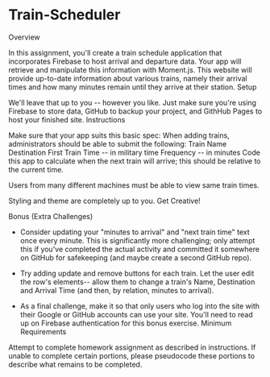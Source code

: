 # Train-Scheduler

Overview

In this assignment, you'll create a train schedule application that incorporates Firebase to host arrival and departure data. Your app will retrieve and manipulate this information with Moment.js. This website will provide up-to-date information about various trains, namely their arrival times and how many minutes remain until they arrive at their station.
Setup

We'll leave that up to you -- however you like. Just make sure you're using Firebase to store data, GitHub to backup your project, and GithHub Pages to host your finished site.
Instructions

Make sure that your app suits this basic spec:
When adding trains, administrators should be able to submit the following:
	Train Name
	Destination
	First Train Time -- in military time
	Frequency -- in minutes
Code this app to calculate when the next train will arrive; this should be relative to the current time.

Users from many different machines must be able to view same train times.

Styling and theme are completely up to you. Get Creative!

Bonus (Extra Challenges)

- Consider updating your "minutes to arrival" and "next train time" text once every minute. This is significantly more challenging; only attempt this if you've completed the actual activity and committed it somewhere on GitHub for safekeeping (and maybe create a second GitHub repo).

- Try adding update and remove buttons for each train. Let the user edit the row's elements-- allow them to change a train's Name, Destination and Arrival Time (and then, by relation, minutes to arrival).

- As a final challenge, make it so that only users who log into the site with their Google or GitHub accounts can use your site. You'll need to read up on Firebase authentication for this bonus exercise.
Minimum Requirements

Attempt to complete homework assignment as described in instructions. If unable to complete certain portions, please pseudocode these portions to describe what remains to be completed.
